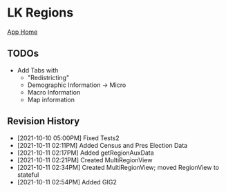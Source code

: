 # LK Regions

[App Home](https://nuuuwan.github.io/lk_regions)

## TODOs

* Add Tabs with
  * "Redistricting"
  * Demographic Information -> Micro
  * Macro Information
  * Map information

## Revision History
  *  [2021-10-10 05:00PM] Fixed Tests2
  *  [2021-10-11 02:11PM] Added Census and Pres Election Data
  *  [2021-10-11 02:17PM] Added getRegionAuxData
  *  [2021-10-11 02:21PM] Created MultiRegionView
  *  [2021-10-11 02:34PM] Created MultiRegionView; moved RegionView to stateful
  *  [2021-10-11 02:54PM] Added GIG2

